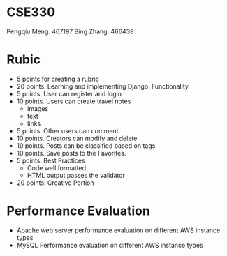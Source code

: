 # CSE330
Pengqiu Meng: 467197
Bing Zhang: 466439

# Rubic

* 5 points for creating a rubric 
* 20 points: Learning and implementing Django.
Functionality
* 5 points. User can register and login
* 10 points. Users can create travel notes
    - images
    - text
    - links
* 5 points. Other users can comment
* 10 points. Creators can modify and delete
* 10 points. Posts can be classified based on tags
* 10 points. Save posts to the Favorites.
* 5 points: Best Practices
    - Code well formatted
    - HTML output passes the validator
* 20 points: Creative Portion

# Performance Evaluation

* Apache web server performance evaluation on different AWS instance types
* MySQL Performance evaluation on different AWS instance types
